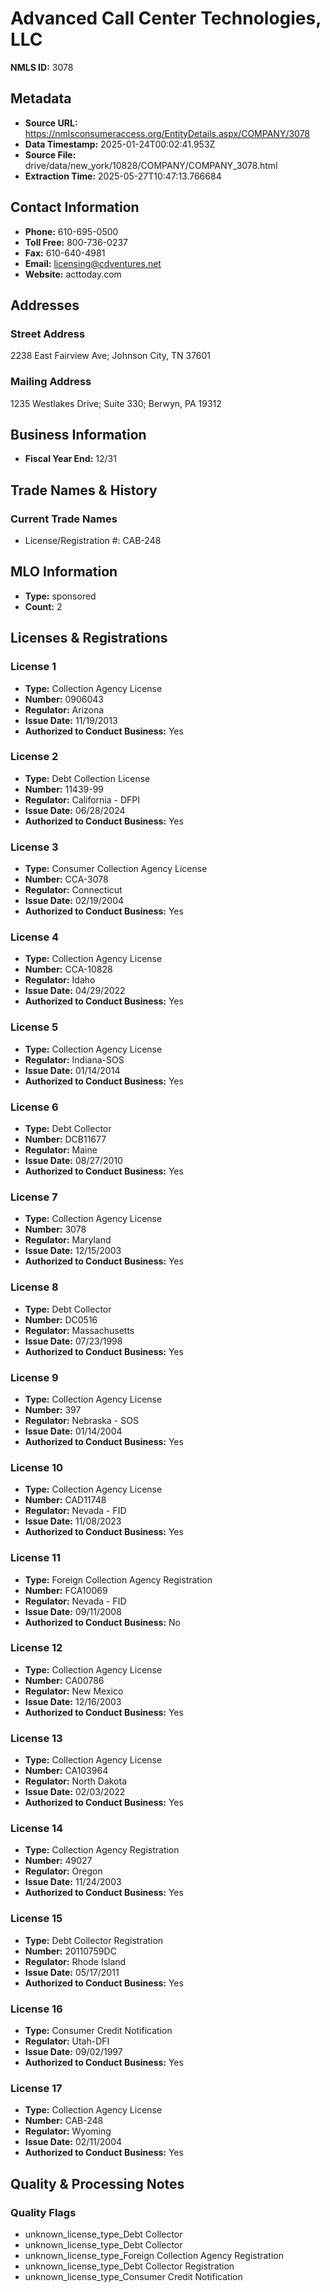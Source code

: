 # Advanced Call Center Technologies, LLC

**NMLS ID:** 3078

## Metadata
- **Source URL:** https://nmlsconsumeraccess.org/EntityDetails.aspx/COMPANY/3078
- **Data Timestamp:** 2025-01-24T00:02:41.953Z
- **Source File:** drive/data/new_york/10828/COMPANY/COMPANY_3078.html
- **Extraction Time:** 2025-05-27T10:47:13.766684

## Contact Information
- **Phone:** 610-695-0500
- **Toll Free:** 800-736-0237
- **Fax:** 610-640-4981
- **Email:** licensing@cdventures.net
- **Website:** acttoday.com

## Addresses
### Street Address
2238 East Fairview Ave; Johnson City, TN 37601

### Mailing Address
1235 Westlakes Drive; Suite 330; Berwyn, PA 19312

## Business Information
- **Fiscal Year End:** 12/31

## Trade Names & History
### Current Trade Names
- License/Registration #: CAB-248

## MLO Information
- **Type:** sponsored
- **Count:** 2

## Licenses & Registrations

### License 1
- **Type:** Collection Agency License
- **Number:** 0906043
- **Regulator:** Arizona
- **Issue Date:** 11/19/2013
- **Authorized to Conduct Business:** Yes

### License 2
- **Type:** Debt Collection License
- **Number:** 11439-99
- **Regulator:** California - DFPI
- **Issue Date:** 06/28/2024
- **Authorized to Conduct Business:** Yes

### License 3
- **Type:** Consumer Collection Agency License
- **Number:** CCA-3078
- **Regulator:** Connecticut
- **Issue Date:** 02/19/2004
- **Authorized to Conduct Business:** Yes

### License 4
- **Type:** Collection Agency License
- **Number:** CCA-10828
- **Regulator:** Idaho
- **Issue Date:** 04/29/2022
- **Authorized to Conduct Business:** Yes

### License 5
- **Type:** Collection Agency License
- **Regulator:** Indiana-SOS
- **Issue Date:** 01/14/2014
- **Authorized to Conduct Business:** Yes

### License 6
- **Type:** Debt Collector
- **Number:** DCB11677
- **Regulator:** Maine
- **Issue Date:** 08/27/2010
- **Authorized to Conduct Business:** Yes

### License 7
- **Type:** Collection Agency License
- **Number:** 3078
- **Regulator:** Maryland
- **Issue Date:** 12/15/2003
- **Authorized to Conduct Business:** Yes

### License 8
- **Type:** Debt Collector
- **Number:** DC0516
- **Regulator:** Massachusetts
- **Issue Date:** 07/23/1998
- **Authorized to Conduct Business:** Yes

### License 9
- **Type:** Collection Agency License
- **Number:** 397
- **Regulator:** Nebraska - SOS
- **Issue Date:** 01/14/2004
- **Authorized to Conduct Business:** Yes

### License 10
- **Type:** Collection Agency License
- **Number:** CAD11748
- **Regulator:** Nevada - FID
- **Issue Date:** 11/08/2023
- **Authorized to Conduct Business:** Yes

### License 11
- **Type:** Foreign Collection Agency Registration
- **Number:** FCA10069
- **Regulator:** Nevada - FID
- **Issue Date:** 09/11/2008
- **Authorized to Conduct Business:** No

### License 12
- **Type:** Collection Agency License
- **Number:** CA00786
- **Regulator:** New Mexico
- **Issue Date:** 12/16/2003
- **Authorized to Conduct Business:** Yes

### License 13
- **Type:** Collection Agency License
- **Number:** CA103964
- **Regulator:** North Dakota
- **Issue Date:** 02/03/2022
- **Authorized to Conduct Business:** Yes

### License 14
- **Type:** Collection Agency Registration
- **Number:** 49027
- **Regulator:** Oregon
- **Issue Date:** 11/24/2003
- **Authorized to Conduct Business:** Yes

### License 15
- **Type:** Debt Collector Registration
- **Number:** 20110759DC
- **Regulator:** Rhode Island
- **Issue Date:** 05/17/2011
- **Authorized to Conduct Business:** Yes

### License 16
- **Type:** Consumer Credit Notification
- **Regulator:** Utah-DFI
- **Issue Date:** 09/02/1997
- **Authorized to Conduct Business:** Yes

### License 17
- **Type:** Collection Agency License
- **Number:** CAB-248
- **Regulator:** Wyoming
- **Issue Date:** 02/11/2004
- **Authorized to Conduct Business:** Yes

## Quality & Processing Notes
### Quality Flags
- unknown_license_type_Debt Collector
- unknown_license_type_Debt Collector
- unknown_license_type_Foreign Collection Agency Registration
- unknown_license_type_Debt Collector Registration
- unknown_license_type_Consumer Credit Notification
